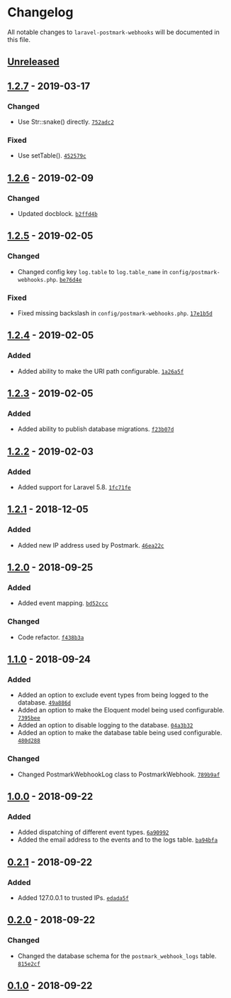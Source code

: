 # Changelog

All notable changes to `laravel-postmark-webhooks` will be documented in this file.

## [Unreleased]

## [1.2.7] - 2019-03-17

### Changed
- Use Str::snake() directly. [`752adc2`](https://github.com/mvdnbrk/laravel-postmark-webhooks/commit/752adc289dc85f22c5383fd1073d77e88d4531af)

### Fixed
- Use setTable(). [`452579c`](https://github.com/mvdnbrk/laravel-postmark-webhooks/commit/452579c3de69e1f8d7c24445656b5f5f830d9276)

## [1.2.6] - 2019-02-09

### Changed
- Updated docblock. [`b2ffd4b`](https://github.com/mvdnbrk/laravel-postmark-webhooks/commit/b2ffd4b48604b8c75de9c142c4b207ff7943318d)

## [1.2.5] - 2019-02-05

### Changed
- Changed config key `log.table` to `log.table_name` in `config/postmark-webhooks.php`. [`be76d4e`](https://github.com/mvdnbrk/laravel-postmark-webhooks/commit/be76d4e8518efa55ae77acc326d46f901dae1305)

### Fixed
- Fixed missing backslash in `config/postmark-webhooks.php`. [`17e1b5d`](https://github.com/mvdnbrk/laravel-postmark-webhooks/commit/17e1b5db4fd1c86583c2955b4bd10f987efe518d)

## [1.2.4] - 2019-02-05

### Added
- Added ability to make the URI path configurable. [`1a26a5f`](https://github.com/mvdnbrk/laravel-postmark-webhooks/commit/1a26a5ff5c1ab9c4647e2f75d2687b77fa21f04f)

## [1.2.3] - 2019-02-05

### Added
- Added ability to publish database migrations. [`f23b07d`](https://github.com/mvdnbrk/laravel-postmark-webhooks/commit/f23b07ded3fe3ee0f46914390f36715af9d6f0ed)

## [1.2.2] - 2019-02-03

### Added
- Added support for Laravel 5.8. [`1fc71fe`](https://github.com/mvdnbrk/laravel-postmark-webhooks/commit/1fc71fe2e30c38b48b797a3d96470a37e26338b7)

## [1.2.1] - 2018-12-05

### Added
- Added new IP address used by Postmark. [`46ea22c`](https://github.com/mvdnbrk/laravel-postmark-webhooks/commit/46ea22c6722de71c8ea62544080df64ace7534b7)

## [1.2.0] - 2018-09-25

### Added
- Added event mapping. [`bd52ccc`](https://github.com/mvdnbrk/laravel-postmark-webhooks/commit/bd52ccc6d421eb87354018df8d3b23d383c51fc7)

### Changed
- Code refactor. [`f438b3a`](https://github.com/mvdnbrk/laravel-postmark-webhooks/commit/f438b3a0e4fe0eb5f05e6e79fc63d7f76de8e990)

## [1.1.0] - 2018-09-24

### Added
- Added an option to exclude event types from being logged to the database. [`49a886d`](https://github.com/mvdnbrk/laravel-postmark-webhooks/commit/49a886d92de276d146b6c06120b7ab1437bab55b)
- Added an option to make the Eloquent model being used configurable. [`7395bee`](https://github.com/mvdnbrk/laravel-postmark-webhooks/commit/7395beed7f57a1a1961c535be1d197d108d4425a)
- Added an option to disable logging to the database. [`04a3b32`](https://github.com/mvdnbrk/laravel-postmark-webhooks/commit/04a3b3219174bdd03333e214c03c88b33e5a66de)
- Added an option to make the database table being used configurable. [`480d288`](https://github.com/mvdnbrk/laravel-postmark-webhooks/commit/480d288c5d3711964f7b2803632b2b3621041544)

### Changed
- Changed PostmarkWebhookLog class to PostmarkWebhook. [`789b9af`](https://github.com/mvdnbrk/laravel-postmark-webhooks/commit/789b9af41466bd0290ba5f44ba65d9bd7ee55ed8)

## [1.0.0] - 2018-09-22

### Added
- Added dispatching of different event types. [`6a90992`](https://github.com/mvdnbrk/laravel-postmark-webhooks/commit/6a9099266e8b71e565d3bedb6e171c09b6a8387f)
- Added the email address to the events and to the logs table. [`ba94bfa`](https://github.com/mvdnbrk/laravel-postmark-webhooks/commit/ba94bfa9ad09d1cf7eff0cff946b65ae8122fd6a)

## [0.2.1] - 2018-09-22

### Added 
- Added 127.0.0.1 to trusted IPs. [`edada5f`](https://github.com/mvdnbrk/laravel-postmark-webhooks/commit/edada5f22a718a7f6c76ffe559c21fbc2ca8155d)

## [0.2.0] - 2018-09-22

### Changed
- Changed the database schema for the `postmark_webhook_logs` table. [`815e2cf`](https://github.com/mvdnbrk/laravel-postmark-webhooks/commit/815e2cfd48d1f279925f36e2b877eee7c9346ac6)

## [0.1.0] - 2018-09-22

[Unreleased]: https://github.com/mvdnbrk/laravel-postmark-webhooks/compare/v1.2.7...HEAD
[1.2.7]: https://github.com/mvdnbrk/laravel-postmark-webhooks/compare/v1.2.6...v1.2.7
[1.2.6]: https://github.com/mvdnbrk/laravel-postmark-webhooks/compare/v1.2.5...v1.2.6
[1.2.5]: https://github.com/mvdnbrk/laravel-postmark-webhooks/compare/v1.2.4...v1.2.5
[1.2.4]: https://github.com/mvdnbrk/laravel-postmark-webhooks/compare/v1.2.3...v1.2.4
[1.2.3]: https://github.com/mvdnbrk/laravel-postmark-webhooks/compare/v1.2.2...v1.2.3
[1.2.2]: https://github.com/mvdnbrk/laravel-postmark-webhooks/compare/v1.2.1...v1.2.2
[1.2.1]: https://github.com/mvdnbrk/laravel-postmark-webhooks/compare/v1.2.0...v1.2.1
[1.2.0]: https://github.com/mvdnbrk/laravel-postmark-webhooks/compare/v1.1.0...v1.2.0
[1.1.0]: https://github.com/mvdnbrk/laravel-postmark-webhooks/compare/v1.0.0...v1.1.0
[1.0.0]: https://github.com/mvdnbrk/laravel-postmark-webhooks/compare/v0.2.0...v1.0.0
[0.2.1]: https://github.com/mvdnbrk/laravel-postmark-webhooks/compare/v0.2.0...v0.2.1
[0.2.0]: https://github.com/mvdnbrk/laravel-postmark-webhooks/compare/v0.1.0...v0.2.0
[0.1.0]: https://github.com/mvdnbrk/laravel-postmark-webhooks/tree/v0.1.0
